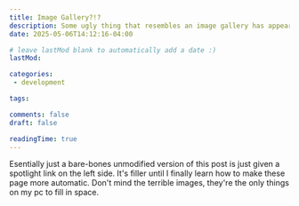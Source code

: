 ```yaml
---
title: Image Gallery?!?
description: Some ugly thing that resembles an image gallery has appeared on the menu to left
date: 2025-05-06T14:12:16-04:00

# leave lastMod blank to automatically add a date :)
lastMod: 

categories:
 - development

tags:

comments: false
draft: false

readingTime: true
---
```


Esentially just a bare-bones unmodified version of this post is just given a spotlight link on the left side. It's filler until I finally learn how to make these page more automatic. Don't mind the terrible images, they're the only things on my pc to fill in space. 

